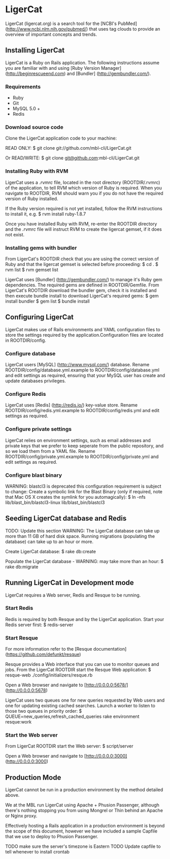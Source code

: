 LigerCat
========

LigerCat (ligercat.org) is a search tool for the [NCBI's PubMed] (http://www.ncbi.nlm.nih.gov/pubmed/) that uses tag clouds to provide an overview of important concepts and trends.

Installing LigerCat
-------------------

LigerCat is a Ruby on Rails application. The following instructions assume you are familiar with and using [Ruby Version Manager] (http://beginrescueend.com) and [Bundler] (http://gembundler.com/).

### Requirements
* Ruby
* Git
* MySQL 5.0 +
* Redis

### Download source code
Clone the LigerCat application code to your machine:

READ ONLY:
    $ git clone git://github.com/mbl-cli/LigerCat.git

Or READ/WRITE:
    $ git clone git@github.com:mbl-cli/LigerCat.git

### Installing Ruby with RVM
LigerCat uses a _.rvmrc_ file, located in the root directory (ROOTDIR/.rvmrc) of the application, to tell RVM which version of Ruby is required. When you navigate to ROOTDIR, RVM should warn you if you do not have the required version of Ruby installed.

If the Ruby version required is not yet installed, follow the RVM instructions to install it, e.g.
    $ rvm install ruby-1.8.7

Once you have installed Ruby with RVM, re-enter the ROOTDIR directory and the _.rvmrc_ file will instruct RVM to create the ligercat gemset, if it does not exist.

### Installing gems with bundler
From LigerCat's ROOTDIR check that you are using the correct version of Ruby and that the ligercat gemset is selected before proceeding:
    $ cd .
    $ rvm list
    $ rvm gemset list

LigerCat uses [Bundler] (http://gembundler.com/) to manage it's Ruby gem dependencies. The required gems are defined in ROOTDIR/Gemfile. From LigerCat's ROOTDIR download the bundler gem, check it is installed and then execute bundle install to download LigerCat's required gems:
    $ gem install bundler
    $ gem list
    $ bundle install

Configuring LigerCat
--------------------
LigerCat makes use of Rails environments and YAML configuration files to store the settings required by the application.Configuration files are located in ROOTDIR/config.

### Configure database
LigerCat users [MySQL] (http://www.mysql.com/) database. Rename ROOTDIR/config/database.yml.example to ROOTDIR/config/database.yml and edit settings as required, ensuring that your MySQL user has create and update databases privileges.

### Configure Redis
LigerCat uses [Redis] (http://redis.io/) key-value store. Rename ROOTDIR/config/redis.yml.example to ROOTDIR/config/redis.yml and edit settings as required.

### Configure private settings
LigerCat relies on environment settings, such as email addresses and private keys that we prefer to keep seperate from the public repository, and so we load them from a YAML file. Rename ROOTDIR/config/private.yml.example to ROOTDIR/config/private.yml and edit settings as required.

### Configure blast binary
WARNING: blastcl3 is deprecated this configuration requirement is subject to change:
Create a symbolic link for the Blast Binary (only if required, note that Mac OS X creates the symlink for you automagically):
    $ ln -nfs lib/blast_bin/blastcl3-linux lib/blast_bin/blastcl3

Seeding LigerCat database and Redis
-----------------------------------
TODO: Update this section
WARNING: The LigerCat database can take up more than 11 GB of hard disk space. Running migrations (populating the database) can take up to an hour or more.

Create LigerCat database:
    $ rake db:create

Populate the LigerCat database - WARNING: may take more than an hour:
    $ rake db:migrate


Running LigerCat in Development mode
------------------------------------
LigerCat requires a Web server, Redis and Resque to be running.

### Start Redis
Redis is required by both Resque and by the LigerCat application. Start your Redis server first:
    $ redis-server

### Start Resque
For more information refer to the [Resque documentation] (https://github.com/defunkt/resque)

Resque provides a Web interface that you can use to monitor queues and jobs. From the LigerCat ROOTDIR start the Resque Web application:
    $ resque-web ./config/initializers/resque.rb

Open a Web browser and navigate to [http://0.0.0.0:5678/] (http://0.0.0.0:5678)

LigerCat uses two queues one for new queries requested by Web users and one for updating existing cached searches. Launch a worker to listen to those two queues in priority order:
    $ QUEUE=new_queries,refresh_cached_queries rake environment resque:work

### Start the Web server
From LigerCat ROOTDIR start the Web server:
    $ script/server

Open a Web browser and navigate to [http://0.0.0.0:3000] (http://0.0.0.0:3000)


Production Mode
---------------
LigerCat cannot be run in a production environment by the method detailed above.

We at the MBL run LigerCat using Apache + Phusion Passenger, although there's nothing stopping you from using Mongrel or Thin behind an Apache or Nginx proxy.

Effectively hosting a Rails application in a production environment is beyond the scope of this document, however we have included a sample Capfile that we use to deploy to Phusion Passenger.


TODO make sure the server's timezone is Eastern 
TODO Update capfile to tell whenever to install crontab
